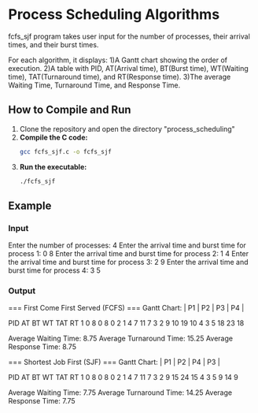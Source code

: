 # Process Scheduling Algorithms

fcfs_sjf program takes user input for the number of processes, their arrival times, and their burst times. 

For each algorithm, it displays:
1)A Gantt chart showing the order of execution.
2)A table with PID, AT(Arrival time), BT(Burst time), WT(Waiting time), TAT(Turnaround time), and RT(Response time).
3)The average Waiting Time, Turnaround Time, and Response Time.

## How to Compile and Run

1.  Clone the repository and open the directory "process_scheduling"
2.  **Compile the C code:**
    ```bash
    gcc fcfs_sjf.c -o fcfs_sjf 
    ```
3.  **Run the executable:**
    ```bash
    ./fcfs_sjf
    ```

## Example

### Input
Enter the number of processes: 4
Enter the arrival time and burst time for process 1: 0 8
Enter the arrival time and burst time for process 2: 1 4
Enter the arrival time and burst time for process 3: 2 9
Enter the arrival time and burst time for process 4: 3 5

### Output
=== First Come First Served (FCFS) ===
Gantt Chart: | P1 | P2 | P3 | P4 |

PID   AT    BT    WT    TAT   RT
1     0     8     0     8     0
2     1     4     7     11    7
3     2     9     10    19    10
4     3     5     18    23    18

Average Waiting Time: 8.75
Average Turnaround Time: 15.25
Average Response Time: 8.75

=== Shortest Job First (SJF) ===
Gantt Chart: | P1 | P2 | P4 | P3 |

PID   AT    BT    WT    TAT   RT
1     0     8     0     8     0
2     1     4     7     11    7
3     2     9     15    24    15
4     3     5     9     14    9

Average Waiting Time: 7.75
Average Turnaround Time: 14.25
Average Response Time: 7.75
